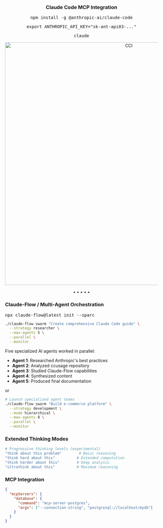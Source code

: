 <h3 align="center">Claude Code MCP Integration</h2>

<div align="center">

<kbd>
  

npm install -g @anthropic-ai/claude-code

export ANTHROPIC_API_KEY="sk-ant-api03-..." 

claude 

</kbd>

</div>

<p align="center">
  <img src="https://github.com/user-attachments/assets/d332f7e3-e1cf-4db2-80b2-1489376390f7" alt="CCI" width="800">
</p>

<p align="center">
  <a href="#"></a> •
  <a href="#"></a> •
  <a href="#"></a> •
  <a href="#"></a> •
  <a href="#"></a> •
</p>


### Claude-Flow / Multi-Agent Orchestration
<kbd>npx claude-flow@latest init --sparc</kbd>

```bash
./claude-flow swarm "Create comprehensive Claude Code guide" \
  --strategy researcher \
  --max-agents 5 \
  --parallel \
  --monitor
```

Five specialized AI agents worked in parallel:
- **Agent 1**: Researched Anthropic's best practices
- **Agent 2**: Analyzed ccusage repository
- **Agent 3**: Studied Claude-Flow capabilities
- **Agent 4**: Synthesized content
- **Agent 5**: Produced final documentation

or

```bash
# Launch specialized agent teams
./claude-flow swarm "Build e-commerce platform" \
  --strategy development \
  --mode hierarchical \
  --max-agents 8 \
  --parallel \
  --monitor
```


### Extended Thinking Modes

```bash
# Progressive thinking levels (experimental)
"think about this problem"        # Basic reasoning
"think hard about this"          # Extended computation
"think harder about this"        # Deep analysis
"ultrathink about this"          # Maximum reasoning
```

### MCP Integration
```json
{
  "mcpServers": {
    "database": {
      "command": "mcp-server-postgres",
      "args": ["--connection-string", "postgresql://localhost/mydb"]
    }
  }
}
```

